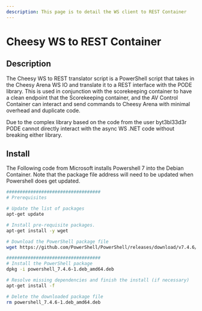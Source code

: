 ```yaml
---
description: This page is to detail the WS client to REST Container
---
```


# Cheesy WS to REST Container

## Description&#x20;

The Cheesy WS to REST translator script is a PowerShell script that takes in the Cheesy Arena WS IO and translate it to a REST interface with the PODE library.  This is used in conjunction with the scorekeeping container to have a clean endpoint that the Scorekeeping container, and the AV Control Container can interact and send commands to Cheesy Arena with minimal overhead and duplicate code.



Due to the complex library based on the code from the user byt3bl33d3r PODE cannot directly interact with the async WS .NET code without breaking either library.

## Install

The Following code from Microsoft installs Powershell 7 into the Debian Container.  Note that the package file address will need to be updated when Powershell does get updated.

```sh
###################################
# Prerequisites

# Update the list of packages
apt-get update

# Install pre-requisite packages.
apt-get install -y wget

# Download the PowerShell package file
wget https://github.com/PowerShell/PowerShell/releases/download/v7.4.6/powershell_7.4.6-1.deb_amd64.deb

###################################
# Install the PowerShell package
dpkg -i powershell_7.4.6-1.deb_amd64.deb

# Resolve missing dependencies and finish the install (if necessary)
apt-get install -f

# Delete the downloaded package file
rm powershell_7.4.6-1.deb_amd64.deb
```
